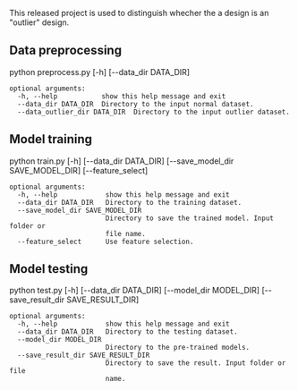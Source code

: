This released project is used to distinguish whecher the a design is an "outlier" design.

## Data preprocessing
python preprocess.py  [-h] [--data_dir DATA_DIR]

```
optional arguments:
  -h, --help           show this help message and exit
  --data_dir DATA_DIR  Directory to the input normal dataset.
  --data_outlier_dir DATA_DIR  Directory to the input outlier dataset.
```

## Model training
python train.py [-h] [--data_dir DATA_DIR] [--save_model_dir SAVE_MODEL_DIR] [--feature_select]

```
optional arguments:
  -h, --help            show this help message and exit
  --data_dir DATA_DIR   Directory to the training dataset.
  --save_model_dir SAVE_MODEL_DIR
                        Directory to save the trained model. Input folder or
                        file name.
  --feature_select      Use feature selection.
```

## Model testing
python test.py [-h] [--data_dir DATA_DIR] [--model_dir MODEL_DIR] [--save_result_dir SAVE_RESULT_DIR]

```
optional arguments:
  -h, --help            show this help message and exit
  --data_dir DATA_DIR   Directory to the testing dataset.
  --model_dir MODEL_DIR
                        Directory to the pre-trained models.
  --save_result_dir SAVE_RESULT_DIR
                        Directory to save the result. Input folder or file
                        name.
```